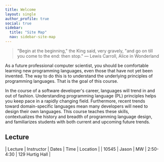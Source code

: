 ```yaml
---
title: Welcome
layout: single
author_profile: true
social: true
sidebar:
  title: "Site Map"
  nav: sidebar-site-map
---
```


> "Begin at the beginning," the King said, very gravely, "and go on till you come to the end: then stop."
> ― Lewis Carroll, Alice in Wonderland

As a future professional computer scientist, you should be comfortable
learning new programming languages, even those that have not yet been
invented. The way to do this is to understand the underlying
principles of programming languages. That is the goal of this course.

In the course of a software developer's career, languages will
trend in and out of fashion. Understanding programming language (PL)
principles helps you keep pace in a rapidly changing
field. Furthermore, recent trends toward domain-specific languages
mean many developers will need to design their own languages. This
course teaches these skills, contextualizes the history and breadth of
programming language design, and familiarizes students with both
current and upcoming future trends.

## Lecture


 | Lecture | Instructor | Dates | Time       | Location        |
 |  10545  | Jason      | MW    | 2:50-4:30  | 129 Hurtig Hall |

